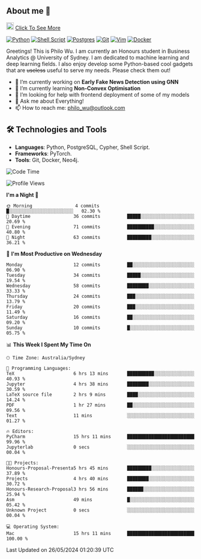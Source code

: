 ## About me 🤗

<a href="#"><img src="https://media.giphy.com/media/hvRJCLFzcasrR4ia7z/giphy.gif" width="20px" height="20px"></a> [Click To See More](https://philowu.notion.site/philowu/Philo-Hao-Wu-8bc7b2a81217493399d7db22df70fbfd)

[![Python](https://img.shields.io/badge/python-3670A0?style=for-the-badge&logo=python&logoColor=ffdd54)](#)
[![Shell Script](https://img.shields.io/badge/shell_script-%23121011.svg?style=for-the-badge&logo=gnu-bash&logoColor=white)](#)
[![Postgres](https://img.shields.io/badge/postgres-%23316192.svg?style=for-the-badge&logo=postgresql&logoColor=white)](#)
[![Git](https://img.shields.io/badge/git-%23F05033.svg?style=for-the-badge&logo=git&logoColor=white)](#)
[![Vim](https://img.shields.io/badge/VIM-%2311AB00.svg?style=for-the-badge&logo=vim&logoColor=white)](#)
[![Docker](https://img.shields.io/badge/docker-%230db7ed.svg?style=for-the-badge&logo=docker&logoColor=white)](#)

Greetings! This is Philo Wu. I am currently an Honours student in Business Analytics \@ University of Sydney. I am dedicated to machine learning and deep learning fields. I also enjoy develop some Python-based cool gadgets that are ~~useless~~ useful to serve my needs. Please check them out!

- 🔭 I’m currently working on **Early Fake News Detection using GNN**
- 🌱 I’m currently learning **Non-Convex Optimisation**
- 🤔 I’m looking for help with frontend deployment of some of my models
- 💬 Ask me about Everything!
- 📫 How to reach me: philo_wu@outlook.com

## 🛠 Technologies and Tools
- **Languages**: Python, PostgreSQL, Cypher, Shell Script.
- **Frameworks**: PyTorch.
- **Tools**: Git, Docker, Neo4j.

<!--START_SECTION:waka-->
![Code Time](http://img.shields.io/badge/Code%20Time-175%20hrs%2044%20mins-blue)

![Profile Views](http://img.shields.io/badge/Profile%20Views-0-blue)

**I'm a Night 🦉** 

```text
🌞 Morning                4 commits           █░░░░░░░░░░░░░░░░░░░░░░░░   02.30 % 
🌆 Daytime                36 commits          █████░░░░░░░░░░░░░░░░░░░░   20.69 % 
🌃 Evening                71 commits          ██████████░░░░░░░░░░░░░░░   40.80 % 
🌙 Night                  63 commits          █████████░░░░░░░░░░░░░░░░   36.21 % 
```
📅 **I'm Most Productive on Wednesday** 

```text
Monday                   12 commits          ██░░░░░░░░░░░░░░░░░░░░░░░   06.90 % 
Tuesday                  34 commits          █████░░░░░░░░░░░░░░░░░░░░   19.54 % 
Wednesday                58 commits          ████████░░░░░░░░░░░░░░░░░   33.33 % 
Thursday                 24 commits          ███░░░░░░░░░░░░░░░░░░░░░░   13.79 % 
Friday                   20 commits          ███░░░░░░░░░░░░░░░░░░░░░░   11.49 % 
Saturday                 16 commits          ██░░░░░░░░░░░░░░░░░░░░░░░   09.20 % 
Sunday                   10 commits          █░░░░░░░░░░░░░░░░░░░░░░░░   05.75 % 
```


📊 **This Week I Spent My Time On** 

```text
🕑︎ Time Zone: Australia/Sydney

💬 Programming Languages: 
TeX                      6 hrs 13 mins       ██████████░░░░░░░░░░░░░░░   40.93 % 
Jupyter                  4 hrs 38 mins       ████████░░░░░░░░░░░░░░░░░   30.59 % 
LaTeX source file        2 hrs 9 mins        ████░░░░░░░░░░░░░░░░░░░░░   14.24 % 
PDF                      1 hr 27 mins        ██░░░░░░░░░░░░░░░░░░░░░░░   09.56 % 
Text                     11 mins             ░░░░░░░░░░░░░░░░░░░░░░░░░   01.27 % 

🔥 Editors: 
PyCharm                  15 hrs 11 mins      █████████████████████████   99.96 % 
Jupyterlab               0 secs              ░░░░░░░░░░░░░░░░░░░░░░░░░   00.04 % 

🐱‍💻 Projects: 
Honours-Proposal-Presenta5 hrs 45 mins       █████████░░░░░░░░░░░░░░░░   37.89 % 
Projects                 4 hrs 40 mins       ████████░░░░░░░░░░░░░░░░░   30.72 % 
Honours-Research-Proposal3 hrs 56 mins       ██████░░░░░░░░░░░░░░░░░░░   25.94 % 
Asm                      49 mins             █░░░░░░░░░░░░░░░░░░░░░░░░   05.42 % 
Unknown Project          0 secs              ░░░░░░░░░░░░░░░░░░░░░░░░░   00.04 % 

💻 Operating System: 
Mac                      15 hrs 11 mins      █████████████████████████   100.00 % 
```


 Last Updated on 26/05/2024 01:20:39 UTC
<!--END_SECTION:waka-->
